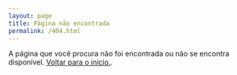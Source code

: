 ```yaml
---
layout: page
title: Página não encontrada
permalink: /404.html
---
```


A página que você procura não foi encontrada ou não se encontra disponível.
[Voltar para o início.](http://lucasmahle.com.br).